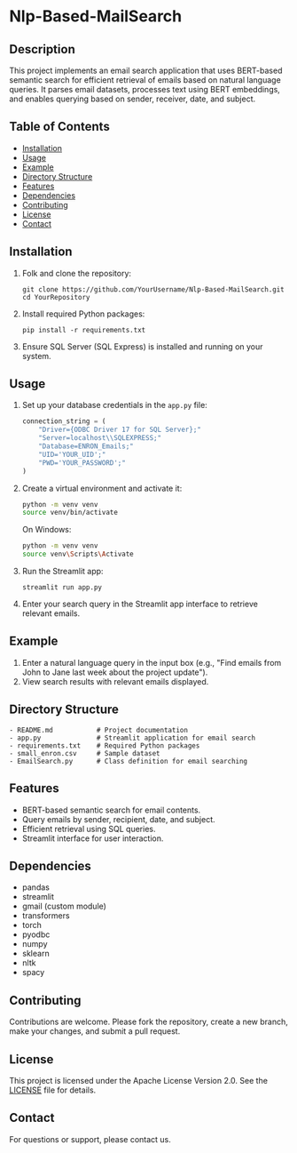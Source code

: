 # Nlp-Based-MailSearch

## Description
This project implements an email search application that uses BERT-based semantic search for efficient retrieval of emails based on natural language queries. It parses email datasets, processes text using BERT embeddings, and enables querying based on sender, receiver, date, and subject.

## Table of Contents

- [Installation](#installation)
- [Usage](#usage)
- [Example](#Example)
- [Directory Structure](#Directory-Structure)
- [Features](#Features)
- [Dependencies](#Dependencies)
- [Contributing](#contributing)
- [License](#license)
- [Contact](#contact)

## Installation
1. Folk and clone the repository:
   ```
   git clone https://github.com/YourUsername/Nlp-Based-MailSearch.git
   cd YourRepository
   ```

2. Install required Python packages:
   ```
   pip install -r requirements.txt
   ```

3. Ensure SQL Server (SQL Express) is installed and running on your system.

## Usage
1. Set up your database credentials in the `app.py` file:
   ```python
   connection_string = (
       "Driver={ODBC Driver 17 for SQL Server};"
       "Server=localhost\\SQLEXPRESS;"
       "Database=ENRON_Emails;"
       "UID='YOUR_UID';"
       "PWD='YOUR_PASSWORD';"
   )
   ```
2. Create a virtual environment and activate it:
   ```sh
   python -m venv venv
   source venv/bin/activate
   ```
   On Windows:
   ```sh
   python -m venv venv
   source venv\Scripts\Activate
   ```

3. Run the Streamlit app:
   ```
   streamlit run app.py
   ```

3. Enter your search query in the Streamlit app interface to retrieve relevant emails.

## Example
1. Enter a natural language query in the input box (e.g., "Find emails from John to Jane last week about the project update").
2. View search results with relevant emails displayed.

## Directory Structure
```
- README.md           # Project documentation
- app.py              # Streamlit application for email search
- requirements.txt    # Required Python packages
- small_enron.csv     # Sample dataset
- EmailSearch.py      # Class definition for email searching
```

## Features
- BERT-based semantic search for email contents.
- Query emails by sender, recipient, date, and subject.
- Efficient retrieval using SQL queries.
- Streamlit interface for user interaction.

## Dependencies
- pandas
- streamlit
- gmail (custom module)
- transformers
- torch
- pyodbc
- numpy
- sklearn
- nltk
- spacy

## Contributing
Contributions are welcome. Please fork the repository, create a new branch, make your changes, and submit a pull request.

## License
This project is licensed under the Apache License Version 2.0. See the [LICENSE](LICENSE) file for details.

## Contact
For questions or support, please contact us.
